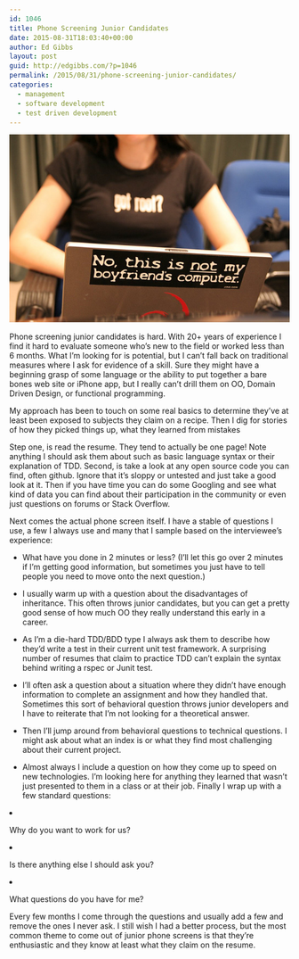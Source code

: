 ```yaml
---
id: 1046
title: Phone Screening Junior Candidates
date: 2015-08-31T18:03:40+00:00
author: Ed Gibbs
layout: post
guid: http://edgibbs.com/?p=1046
permalink: /2015/08/31/phone-screening-junior-candidates/
categories:
  - management
  - software development
  - test driven development
---
```

<div align="center">
  <img src="/images/female_coder_laptop.jpg" /><br /> <!-- From flickr https://www.flickr.com/photos/ladypain/178384326/in/photolist-gLgrQ-6XMHAD-6p8pfd-6VTgST-4dgFUr-75CSMu-a62HT1-qwTrr-87pDRt-bNWyQ8-bX4A24-DPyBz-av5x4W-611npi-ajXbEm-h3pkN-h2n2P-a4jLmq-54qDW-hVL1YU-7osfhN-5RBvjZ-5jNWNh-8sJ3iR-h2n82-rRwSR-h2mN4-h3ppK-h2mRs-h2i85-h2n6H-h2mVT-h2mUB-h2in8-h2iiw-h2icW-h3pnN-h2nfv-h2naZ-h2nm8-5ZUCNJ-75aTrq-rj6jWe-h2mXL-6psA47-7Woq2G-2Qvf2o-kgHHPn-5jCyQc-5oXYLW -->
</div>

Phone screening junior candidates is hard. With 20+ years of experience I find it hard to evaluate someone who&#8217;s new to the field or worked less than 6 months. What I&#8217;m looking for is potential, but I can&#8217;t fall back on traditional measures where I ask for evidence of a skill. Sure they might have a beginning grasp of some language or the ability to put together a bare bones web site or iPhone app, but I really can&#8217;t drill them on OO, Domain Driven Design, or functional programming.

My approach has been to touch on some real basics to determine they&#8217;ve at least been exposed to subjects they claim on a recipe. Then I dig for stories of how they picked things up, what they learned from mistakes

Step one, is read the resume. They tend to actually be one page! Note anything I should ask them about such as basic language syntax or their explanation of TDD. Second, is take a look at any open source code you can find, often github. Ignore that it&#8217;s sloppy or untested and just take a good look at it. Then if you have time you can do some Googling and see what kind of data you can find about their participation in the community or even just questions on forums or Stack Overflow.

Next comes the actual phone screen itself. I have a stable of questions I use, a few I always use and many that I sample based on the interviewee&#8217;s experience:

  * What have you done in 2 minutes or less? (I&#8217;ll let this go over 2 minutes if I&#8217;m getting good information, but sometimes you just have to tell people you need to move onto the next question.)
  * I usually warm up with a question about the disadvantages of inheritance. This often throws junior candidates, but you can get a pretty good sense of how much OO they really understand this early in a career.
  * As I&#8217;m a die-hard TDD/BDD type I always ask them to describe how they&#8217;d write a test in their current unit test framework. A surprising number of resumes that claim to practice TDD can&#8217;t explain the syntax behind writing a rspec or Junit test.
  * I&#8217;ll often ask a question about a situation where they didn&#8217;t have enough information to complete an assignment and how they handled that. Sometimes this sort of behavioral question throws junior developers and I have to reiterate that I&#8217;m not looking for a theoretical answer.
  * Then I&#8217;ll jump around from behavioral questions to technical questions. I might ask about what an index is or what they find most challenging about their current project.
  * Almost always I include a question on how they come up to speed on new technologies. I&#8217;m looking here for anything they learned that wasn&#8217;t just presented to them in a class or at their job.
Finally I wrap up with a few standard questions: </ul> 

  * Why do you want to work for us?
  * Is there anything else I should ask you?
  * What questions do you have for me?

Every few months I come through the questions and usually add a few and remove the ones I never ask. I still wish I had a better process, but the most common theme to come out of junior phone screens is that they&#8217;re enthusiastic and they know at least what they claim on the resume.